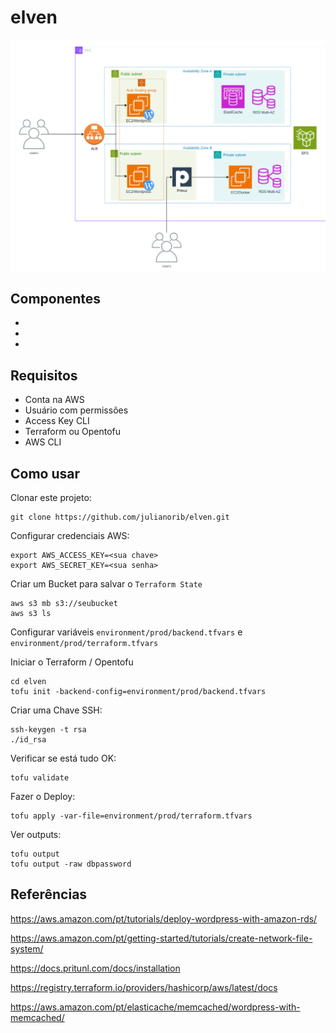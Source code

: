 # elven

![arquitetura](arch.png)

## Componentes

-
-
-


## Requisitos

- Conta na AWS
- Usuário com permissões
- Access Key CLI
- Terraform ou Opentofu
- AWS CLI

## Como usar

Clonar este projeto:
```
git clone https://github.com/julianorib/elven.git
```

Configurar credenciais AWS:
```
export AWS_ACCESS_KEY=<sua chave>
export AWS_SECRET_KEY=<sua senha>
```

Criar um Bucket para salvar o `Terraform State`
```
aws s3 mb s3://seubucket
aws s3 ls
```


Configurar variáveis `environment/prod/backend.tfvars` e `environment/prod/terraform.tfvars`


Iniciar o Terraform / Opentofu
```
cd elven
tofu init -backend-config=environment/prod/backend.tfvars
```

Criar uma Chave SSH:
```
ssh-keygen -t rsa
./id_rsa
```

Verificar se está tudo OK:
```
tofu validate
```

Fazer o Deploy:
```
tofu apply -var-file=environment/prod/terraform.tfvars
```

Ver outputs:
```
tofu output
tofu output -raw dbpassword
```

## Referências


https://aws.amazon.com/pt/tutorials/deploy-wordpress-with-amazon-rds/

https://aws.amazon.com/pt/getting-started/tutorials/create-network-file-system/

https://docs.pritunl.com/docs/installation

https://registry.terraform.io/providers/hashicorp/aws/latest/docs

https://aws.amazon.com/pt/elasticache/memcached/wordpress-with-memcached/

